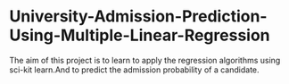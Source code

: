 # University-Admission-Prediction-Using-Multiple-Linear-Regression
The aim of this project is to learn to apply the regression algorithms using sci-kit learn.And to predict the admission probability of a candidate.
